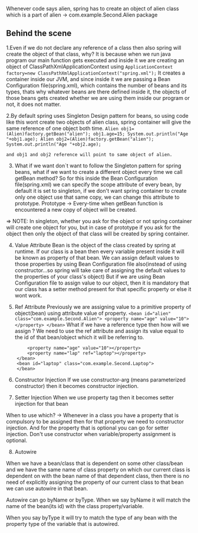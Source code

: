 Whenever code says alien, spring has to create an object of alien class which is a part of 
alien -> com.example.Second.Alien package

## Behind the scene

1.Even if we do not declare any reference of a class then also spring will create the object of that class, why?
It is because when we run java program our main function gets executed and inside it we are creating an object of ClassPathXmlApplicationContext using
``ApplicationContext factory=new ClassPathXmlApplicationContext("spring.xml");``
It creates a container inside our JVM, and since
inside it we are passing a Bean Configuration file(spring.xml), which contains the number of beans and its types, thats why whatever beans are there defined inside it, the objects of those beans gets created whether we are using them inside our program or not, it does not matter.

2.By default spring uses Singleton Design pattern for beans, so using code like this wont create two objects of alien class, spring container will give the same reference of one object both time.
  	```Alien obj1=(Alien)factory.getBean("alien");
    obj1.age=15;
    System.out.println("Age "+obj1.age);
    Alien obj2=(Alien)factory.getBean("alien");
    System.out.println("Age "+obj2.age);```
   
   	and obj1 and obj2 reference will point to same object of alien.
 
3. What if we want don`t want to follow the Singleton pattern for spring beans, what if we want to create a different object every time we call getBean method?
So for this inside the Bean Configuration file(spring.xml) we can specify the scope attribute of every bean, by default it is set to singleton, if we don't want spring container to create only one object use that same copy, we can change this attribute to prototype.
Prototype -> Every-time when getBean function is encountered a new copy of object will be created. 

=> NOTE: In singleton, whether you ask for the object or not spring container will create one object for you, but in case of prototype if you ask for the object then only the object of that class will be created by spring container.

4. Value Attribute
Bean is the object of the class created by spring at runtime.
If our class is a bean then every variable present inside it will be known as property of that bean.
We can assign default values to those properties by using Bean Configuration file also(instead of using constructor...so spring will take care of assigning the default values to the properties of your class's object)
But if we are using Bean Configuration file to assign value to our object, then it is mandatory that our class has a setter method present for that specific property or else it wont work.

 5. Ref Attribute
Previously we are assigning value to a primitive property of object(bean) using attribute value of property.
 		```<bean id="alien" class="com.example.Second.Alien">
			<property name="age" value="10"></property>
		</bean>```
What if we have a reference type then how will we assign ?
We need to use the ref attribute and assign its value equal to the id of that bean/object which it will be referring to. 
```<bean id="alien" class="com.example.Second.Alien">
		<property name="age" value="10"></property>
		<property name="lap" ref="laptop"></property> 
	</bean>
	<bean id="laptop" class="com.example.Second.Laptop">
	</bean>
```

6. Constructor Injection
If we use constructor-arg (means parameterized constructor) then it becomes constructor injection.
<bean id="alien" class="com.example.Second.Alien">
	<constructor-arg value="12"></constructor-arg>
</bean> 

7. Setter Injection
When we use property tag then it becomes setter injection for that bean
<bean id="alien" class="com.example.Second.Alien">
	<property name="age" value="12"></property> 
</bean>

When to use which? -> 
Whenever in a class you have a property that is compulsory to be assigned then for that property we need to constructor injection.
And for the property that is optional you can go for setter injection. Don't use constructor when variable/property assignment is optional.

8. Autowire

When we have a bean/class that is dependent on some other class/bean and we have the same name of class property on which our current class is dependent on with the bean name of that dependent class, then there is no need of explicitly assigning the property of our current class to that bean we can use autowire in that bean.

Autowire can go byName or byType.
When we say byName it will match the name of the bean(its id) with the class property/variable.

When you say byType it will try to match the type of any bean with the property type of the variable that is autowired.

     
